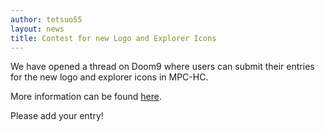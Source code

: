 ```yaml
---
author: tetsuo55
layout: news
title: Contest for new Logo and Explorer Icons
---
```


We have opened a thread on Doom9 where users can submit their entries
for the new logo and explorer icons in MPC-HC.

<!--more-->

More information can be found [here](http://forum.doom9.org/showthread.php?p=1433975#post1433975).

Please add your entry!

